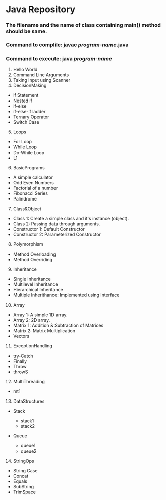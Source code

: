 # Java Repository

### The filename and the name of class containing main() method should be same.
### Command to complile: javac _program-name_.java
### Command to execute: java _program-name_

01. Hello World
02. Command Line Arguments
03. Taking Input using Scanner
04. DecisionMaking
   * if Statement
   * Nested if
   * if-else
   * if-else-if ladder
   * Ternary Operator
   * Switch Case

05. Loops
   * For Loop
   * While Loop
   * Do-While Loop
   * L1

06. BasicPrograms
   * A simple calculator
   * Odd Even Numbers
   * Factorial of a number
   * Fibonacci Series
   * Palindrome

07. Class&Object
   * Class 1: Create a simple class and it's instance (object).
   * Class 2: Passing data through arguments.
   * Constructor 1: Default Constructor
   * Constructor 2: Parameterized Constructor

08. Polymorphism
   * Method Overloading        
   * Method Overriding

09. Inheritance
   * Single Inheritance
   * Multilevel Inheritance
   * Hierarchical Inheritance
   * Multiple Inherithance: Implemented using Interface

10. Array
   * Array 1: A simple 1D array.
   * Array 2: 2D array.
   * Matrix 1: Addition & Subtraction of Matrices
   * Matrix 2: Matrix Multiplication
   * Vectors

11. ExceptionHandling
   * try-Catch
   * Finally
   * Throw
   * throwS

12. MultiThreading
   * mt1

13. DataStructures
   * Stack
      - stack1
      - stack2
      
   * Queue
      - queue1
      - queue2

14. StringOps
   * String Case
   * Concat
   * Equals
   * SubString
   * TrimSpace